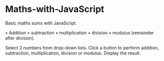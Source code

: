 # Maths-with-JavaScript
Basic maths sums with JavaScript.

&bull; Addition
&bull; subtraction
&bull; multiplication
&bull; division
&bull; modulus (remainder after division). 

Select 2 numbers from drop-down lists. Click a button to perform addition, subtraction, multiplication, division or modulus. Display the result.
